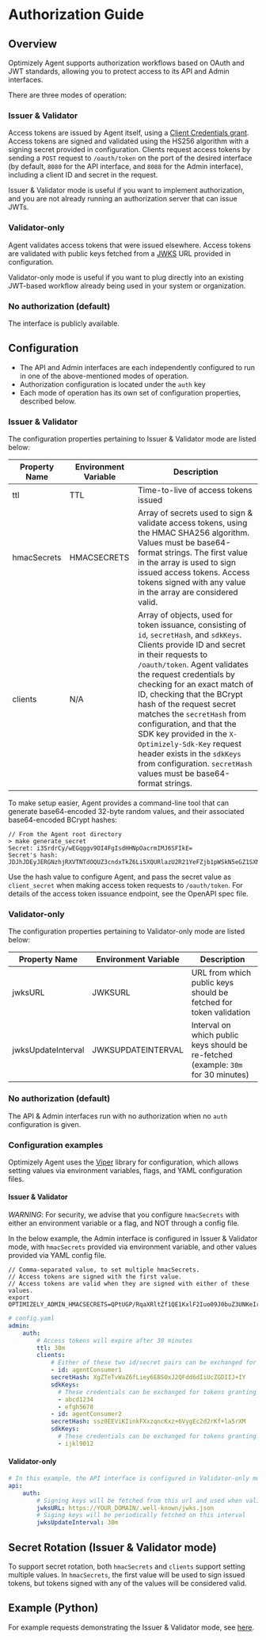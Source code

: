 # Authorization Guide

## Overview

Optimizely Agent supports authorization workflows based on OAuth and JWT standards, allowing you to protect access to its API and Admin interfaces.

There are three modes of operation:

### Issuer & Validator
Access tokens are issued by Agent itself, using a [Client Credentials grant](https://www.oauth.com/oauth2-servers/access-tokens/client-credentials/). Access tokens are signed and validated using the HS256 algorithm with a signing secret provided in configuration. Clients request access tokens by sending a `POST` request to `/oauth/token` on the port of the desired interface (by default, `8080` for the API interface, and `8088` for the Admin interface), including a client ID and secret in the request.


Issuer & Validator mode is useful if you want to implement authorization, and you are not already running an authorization server that can issue JWTs.

### Validator-only
Agent validates access tokens that were issued elsewhere. Access tokens are validated with public keys fetched from a [JWKS](https://tools.ietf.org/html/rfc7517) URL provided in configuration.

Validator-only mode is useful if you want to plug directly into an existing JWT-based workflow already being used in your system or organization.

### No authorization (default)
The interface is publicly available.

## Configuration
- The API and Admin interfaces are each independently configured to run in one of the above-mentioned modes of operation.
- Authorization configuration is located under the `auth` key
- Each mode of operation has its own set of configuration properties, described below.

### Issuer & Validator
The configuration properties pertaining to Issuer & Validator mode are listed below:

|Property Name|Environment Variable|Description|
|---|---|---|
|ttl|TTL|Time-to-live of access tokens issued|
|hmacSecrets|HMACSECRETS|Array of secrets used to sign & validate access tokens, using the HMAC SHA256 algorithm. Values must be base64-format strings. The first value in the array is used to sign issued access tokens. Access tokens signed with any value in the array are considered valid.|
|clients|N/A|Array of objects, used for token issuance, consisting of `id`, `secretHash`, and `sdkKeys`. Clients provide ID and secret in their requests to `/oauth/token`. Agent validates the request credentials by checking for an exact match of ID, checking that the BCrypt hash of the request secret matches the `secretHash` from configuration, and that the SDK key provided in the `X-Optimizely-Sdk-Key` request header exists in the `sdkKeys` from configuration. `secretHash` values must be base64-format strings.|

To make setup easier, Agent provides a command-line tool that can generate base64-encoded 32-byte random values, and their associated base64-encoded BCrypt hashes:
```shell script
// From the Agent root directory
> make generate_secret
Secret: i3SrdrCy/wEGqggv9OI4FgIsdHHNpOacrmIMJ6SFIkE=
Secret's hash: JDJhJDEyJERGNzhjRXVTNTdOQUZ3cndxTkZ6Li5XQURlazU2R21YeFZjb1pWSkN5eGZ1SXM4VXRLb0ZD
```

Use the hash value to configure Agent, and pass the secret value as `client_secret` when making access token requests to `/oauth/token`. For details of the access token issuance endpoint, see the OpenAPI spec file.

### Validator-only
The configuration properties pertaining to Validator-only mode are listed below:

|Property Name|Environment Variable|Description|
|---|---|---|
|jwksURL|JWKSURL|URL from which public keys should be fetched for token validation|
|jwksUpdateInterval|JWKSUPDATEINTERVAL|Interval on which public keys should be re-fetched (example: `30m` for 30 minutes)|

### No authorization (default)
The API & Admin interfaces run with no authorization when no `auth` configuration is given.

### Configuration examples
Optimizely Agent uses the [Viper](https://github.com/spf13/viper) library for configuration, which allows setting values via environment variables, flags, and YAML configuration files.
#### Issuer & Validator
_*WARNING*_: For security, we advise that you configure `hmacSecrets` with either an environment variable or a flag, and NOT through a config file.

In the below example, the Admin interface is configured in Issuer & Validator mode, with `hmacSecrets` provided via environment variable, and other values provided via YAML config file.

```shell script
// Comma-separated value, to set multiple hmacSecrets.
// Access tokens are signed with the first value.
// Access tokens are valid when they are signed with either of these values.
export OPTIMIZELY_ADMIN_HMACSECRETS=QPtUGP/RqaXRltZf1QE1KxlF2Iuo09J0buZ3UNKeIr0,bkZAqSsZuM5NSnwEyO9Pzb6F8gGNu1BBuX/SpPaMeyM
```

```yaml
# config.yaml
admin:
    auth:
        # Access tokens will expire after 30 minutes
        ttl: 30m
        clients:
            # Either of these two id/secret pairs can be exchanged for access tokens
            - id: agentConsumer1
            secretHash: XgZTeTvWaZ6fLiey6EBSOxJ2QFdd6dIiUcZGDIIJ+IY 
            sdkKeys:
              # These credentials can be exchanged for tokens granting access to these two SDK keys
              - abcd1234
              - efgh5678
            - id: agentConsumer2
            secretHash: ssz0EEViKIinkFXxzqncKxz+6VygEc2d2rKf+la5rXM 
            sdkKeys:
              # These credentials can be exchanged for tokens granting access only to this one SDK key
              - ijkl9012
```
#### Validator-only
```yaml
# In this example, the API interface is configured in Validator-only mode
api:
    auth:
        # Signing keys will be fetched from this url and used when validating access tokens
        jwksURL: https://YOUR_DOMAIN/.well-known/jwks.json
        # Siging keys will be periodically fetched on this interval
        jwksUpdateInterval: 30m
```

## Secret Rotation (Issuer & Validator mode)
To support secret rotation, both `hmacSecrets` and `clients` support setting multiple values. In `hmacSecrets`, the first value will be
used to sign issued tokens, but tokens signed with any of the values will be considered valid.

## Example (Python)
For example requests demonstrating the Issuer & Validator mode, see [here](../examples/auth.py).
